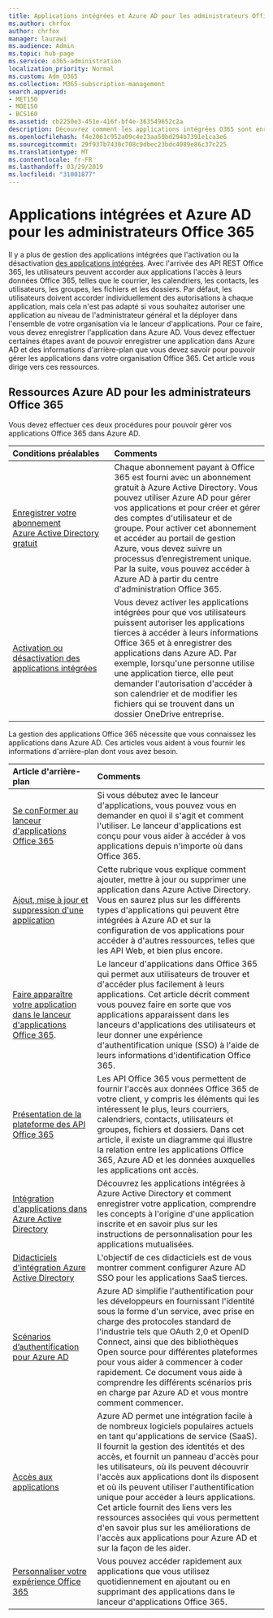 ```yaml
---
title: Applications intégrées et Azure AD pour les administrateurs Office 365
ms.author: chrfox
author: chrfox
manager: laurawi
ms.audience: Admin
ms.topic: hub-page
ms.service: o365-administration
localization_priority: Normal
ms.custom: Adm_O365
ms.collection: M365-subscription-management
search.appverid:
- MET150
- MOE150
- BCS160
ms.assetid: cb2250e3-451e-416f-bf4e-363549652c2a
description: Découvrez comment les applications intégrées O365 sont enregistrées et administrées dans Azure AD
ms.openlocfilehash: f4e2061c952a09c4e23aa50bd294b7391e1ca3e6
ms.sourcegitcommit: 29f937b7430c708c9dbec23bdc4089e86c37c225
ms.translationtype: MT
ms.contentlocale: fr-FR
ms.lasthandoff: 03/29/2019
ms.locfileid: "31001877"
---
```

# <a name="integrated-apps-and-azure-ad-for-office-365-administrators"></a>Applications intégrées et Azure AD pour les administrateurs Office 365

Il y a plus de gestion des applications intégrées que l'activation ou la désactivation [des applications intégrées](https://support.office.com/article/7e453a40-66df-44ab-92a1-96786cb7fb34#__toc379982114). Avec l'arrivée des API REST Office 365, les utilisateurs peuvent accorder aux applications l'accès à leurs données Office 365, telles que le courrier, les calendriers, les contacts, les utilisateurs, les groupes, les fichiers et les dossiers. Par défaut, les utilisateurs doivent accorder individuellement des autorisations à chaque application, mais cela n'est pas adapté si vous souhaitez autoriser une application au niveau de l'administrateur général et la déployer dans l'ensemble de votre organisation via le lanceur d'applications. Pour ce faire, vous devez enregistrer l'application dans Azure AD. Vous devez effectuer certaines étapes avant de pouvoir enregistrer une application dans Azure AD et des informations d'arrière-plan que vous devez savoir pour pouvoir gérer les applications dans votre organisation Office 365. Cet article vous dirige vers ces ressources.
  
## <a name="azure-ad-resources-for-office-365-admins"></a>Ressources Azure AD pour les administrateurs Office 365

Vous devez effectuer ces deux procédures pour pouvoir gérer vos applications Office 365 dans Azure AD.
  
|**Conditions préalables**|**Comments**|
|:-----|:-----|
|[Enregistrer votre abonnement Azure Active Directory gratuit](https://go.microsoft.com/fwlink/?LinkId=617127) <br/> |Chaque abonnement payant à Office 365 est fourni avec un abonnement gratuit à Azure Active Directory. Vous pouvez utiliser Azure AD pour gérer vos applications et pour créer et gérer des comptes d'utilisateur et de groupe. Pour activer cet abonnement et accéder au portail de gestion Azure, vous devez suivre un processus d’enregistrement unique. Par la suite, vous pouvez accéder à Azure AD à partir du centre d'administration Office 365.  <br/> |
|[Activation ou désactivation des applications intégrées](https://support.office.com/article/7e453a40-66df-44ab-92a1-96786cb7fb34#__toc379982114) <br/> |Vous devez activer les applications intégrées pour que vos utilisateurs puissent autoriser les applications tierces à accéder à leurs informations Office 365 et à enregistrer des applications dans Azure AD. Par exemple, lorsqu'une personne utilise une application tierce, elle peut demander l'autorisation d'accéder à son calendrier et de modifier les fichiers qui se trouvent dans un dossier OneDrive entreprise.  <br/> |
   
La gestion des applications Office 365 nécessite que vous connaissez les applications dans Azure AD. Ces articles vous aident à vous fournir les informations d'arrière-plan dont vous avez besoin.
  
|**Article d'arrière-plan**|**Comments**|
|:-----|:-----|
|[Se conFormer au lanceur d'applications Office 365](https://support.office.com/article/79f12104-6fed-442f-96a0-eb089a3f476a) <br/> |Si vous débutez avec le lanceur d'applications, vous pouvez vous en demander en quoi il s'agit et comment l'utiliser. Le lanceur d'applications est conçu pour vous aider à accéder à vos applications depuis n'importe où dans Office 365.  <br/> |
|[Ajout, mise à jour et suppression d'une application](https://go.microsoft.com/fwlink/?LinkId=617137) <br/> |Cette rubrique vous explique comment ajouter, mettre à jour ou supprimer une application dans Azure Active Directory. Vous en saurez plus sur les différents types d'applications qui peuvent être intégrées à Azure AD et sur la configuration de vos applications pour accéder à d'autres ressources, telles que les API Web, et bien plus encore.  <br/> |
|[Faire apparaître votre application dans le lanceur d'applications Office 365](https://go.microsoft.com/fwlink/?LinkId=617138).  <br/> |Le lanceur d'applications dans Office 365 qui permet aux utilisateurs de trouver et d'accéder plus facilement à leurs applications. Cet article décrit comment vous pouvez faire en sorte que vos applications apparaissent dans les lanceurs d'applications des utilisateurs et leur donner une expérience d'authentification unique (SSO) à l'aide de leurs informations d'identification Office 365.  <br/> |
|[Présentation de la plateforme des API Office 365](https://go.microsoft.com/fwlink/?LinkId=617140) <br/> |Les API Office 365 vous permettent de fournir l'accès aux données Office 365 de votre client, y compris les éléments qui les intéressent le plus, leurs courriers, calendriers, contacts, utilisateurs et groupes, fichiers et dossiers. Dans cet article, il existe un diagramme qui illustre la relation entre les applications Office 365, Azure AD et les données auxquelles les applications ont accès.  <br/> |
|[Intégration d'applications dans Azure Active Directory](https://docs.microsoft.com/azure/active-directory/develop/quickstart-v1-add-azure-ad-app) <br/> | Découvrez les applications intégrées à Azure Active Directory et comment enregistrer votre application, comprendre les concepts à l'origine d'une application inscrite et en savoir plus sur les instructions de personnalisation pour les applications mutualisées.  <br/> |
|[Didacticiels d'intégration Azure Active Directory](https://docs.microsoft.com/azure/active-directory/saas-apps/tutorial-list) <br/> |L'objectif de ces didacticiels est de vous montrer comment configurer Azure AD SSO pour les applications SaaS tierces.  <br/> |
|[Scénarios d’authentification pour Azure AD](https://go.microsoft.com/fwlink/?LinkId=617145) <br/> |Azure AD simplifie l'authentification pour les développeurs en fournissant l'identité sous la forme d'un service, avec prise en charge des protocoles standard de l'industrie tels que OAuth 2,0 et OpenID Connect, ainsi que des bibliothèques Open source pour différentes plateformes pour vous aider à commencer à coder rapidement. Ce document vous aide à comprendre les différents scénarios pris en charge par Azure AD et vous montre comment commencer.  <br/> |
|[Accès aux applications](https://docs.microsoft.com/azure/active-directory/manage-apps/what-is-access-management) <br/> |Azure AD permet une intégration facile à de nombreux logiciels populaires actuels en tant qu'applications de service (SaaS). Il fournit la gestion des identités et des accès, et fournit un panneau d'accès pour les utilisateurs, où ils peuvent découvrir l'accès aux applications dont ils disposent et où ils peuvent utiliser l'authentification unique pour accéder à leurs applications. Cet article fournit des liens vers les ressources associées qui vous permettent d'en savoir plus sur les améliorations de l'accès aux applications pour Azure AD et sur la façon de les aider.  <br/> |
|[Personnaliser votre expérience Office 365](https://support.office.com/article/eb34a21b-52fa-4fbf-a8d5-146132242985) <br/> |Vous pouvez accéder rapidement aux applications que vous utilisez quotidiennement en ajoutant ou en supprimant des applications dans le lanceur d'applications Office 365.  <br/> |
   

